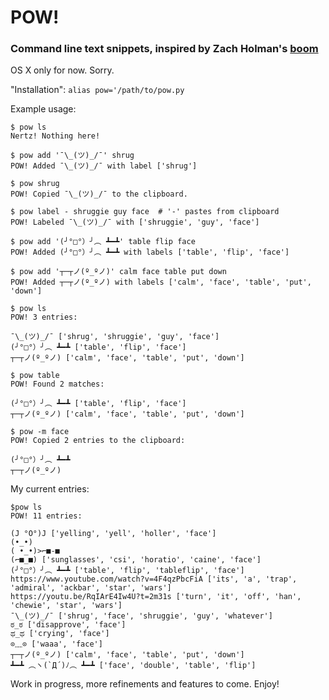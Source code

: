 # POW!
### Command line text snippets, inspired by Zach Holman's [boom](http://zachholman.com/boom/)

OS X only for now. Sorry.

"Installation": `alias pow='/path/to/pow.py`

Example usage:

```
$ pow ls
Nertz! Nothing here!

$ pow add '¯\_(ツ)_/¯' shrug
POW! Added ¯\_(ツ)_/¯ with label ['shrug']

$ pow shrug
POW! Copied ¯\_(ツ)_/¯ to the clipboard.

$ pow label - shruggie guy face  # '-' pastes from clipboard
POW! Labeled ¯\_(ツ)_/¯ with ['shruggie', 'guy', 'face']

$ pow add '(╯°□°）╯︵ ┻━┻' table flip face
POW! Added (╯°□°）╯︵ ┻━┻ with labels ['table', 'flip', 'face']

$ pow add '┬─┬ノ(º_ºノ)' calm face table put down
POW! Added ┬─┬ノ(º_ºノ) with labels ['calm', 'face', 'table', 'put', 'down']

$ pow ls
POW! 3 entries:

¯\_(ツ)_/¯ ['shrug', 'shruggie', 'guy', 'face']
(╯°□°）╯︵ ┻━┻ ['table', 'flip', 'face']
┬─┬ノ(º_ºノ) ['calm', 'face', 'table', 'put', 'down']

$ pow table
POW! Found 2 matches:

(╯°□°）╯︵ ┻━┻ ['table', 'flip', 'face']
┬─┬ノ(º_ºノ) ['calm', 'face', 'table', 'put', 'down']

$ pow -m face
POW! Copied 2 entries to the clipboard:

(╯°□°）╯︵ ┻━┻
┬─┬ノ(º_ºノ)
```

My current entries:
```
$pow ls
POW! 11 entries:

(J °O°)J ['yelling', 'yell', 'holler', 'face']
(•_•)
( •_•)>⌐■-■
(⌐■_■) ['sunglasses', 'csi', 'horatio', 'caine', 'face']
(╯°□°）╯︵ ┻━┻ ['table', 'flip', 'tableflip', 'face']
https://www.youtube.com/watch?v=4F4qzPbcFiA ['its', 'a', 'trap', 'admiral', 'ackbar', 'star', 'wars']
https://youtu.be/RqIArE4Iw4U?t=2m31s ['turn', 'it', 'off', 'han', 'chewie', 'star', 'wars']
¯\_(ツ)_/¯ ['shrug', 'face', 'shruggie', 'guy', 'whatever']
ಠ_ಠ ['disapprove', 'face']
ಥ_ಥ ['crying', 'face']
⊙﹏⊙ ['waaa', 'face']
┬─┬ノ(º_ºノ) ['calm', 'face', 'table', 'put', 'down']
┻━┻ ︵ヽ(`Д´)ﾉ︵ ┻━┻ ['face', 'double', 'table', 'flip']

```

Work in progress, more refinements and features to come. Enjoy!
